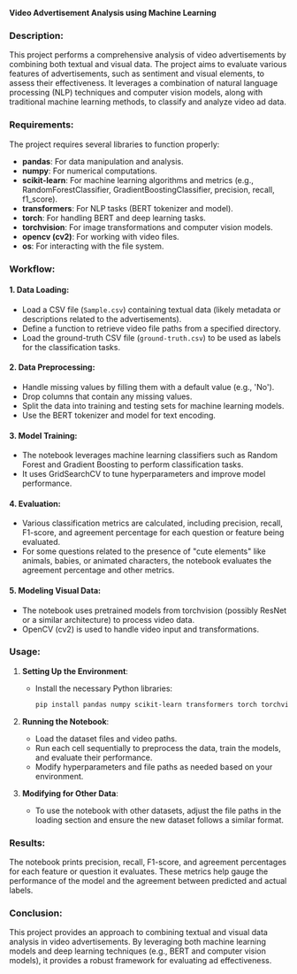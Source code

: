 **Video Advertisement Analysis using Machine Learning**

### Description:
This project performs a comprehensive analysis of video advertisements by combining both textual and visual data. The project aims to evaluate various features of advertisements, such as sentiment and visual elements, to assess their effectiveness. It leverages a combination of natural language processing (NLP) techniques and computer vision models, along with traditional machine learning methods, to classify and analyze video ad data.

### Requirements:
The project requires several libraries to function properly:
- **pandas**: For data manipulation and analysis.
- **numpy**: For numerical computations.
- **scikit-learn**: For machine learning algorithms and metrics (e.g., RandomForestClassifier, GradientBoostingClassifier, precision, recall, f1_score).
- **transformers**: For NLP tasks (BERT tokenizer and model).
- **torch**: For handling BERT and deep learning tasks.
- **torchvision**: For image transformations and computer vision models.
- **opencv (cv2)**: For working with video files.
- **os**: For interacting with the file system.

### Workflow:

#### 1. **Data Loading**:
   - Load a CSV file (`Sample.csv`) containing textual data (likely metadata or descriptions related to the advertisements).
   - Define a function to retrieve video file paths from a specified directory.
   - Load the ground-truth CSV file (`ground-truth.csv`) to be used as labels for the classification tasks.

#### 2. **Data Preprocessing**:
   - Handle missing values by filling them with a default value (e.g., 'No').
   - Drop columns that contain any missing values.
   - Split the data into training and testing sets for machine learning models.
   - Use the BERT tokenizer and model for text encoding.

#### 3. **Model Training**:
   - The notebook leverages machine learning classifiers such as Random Forest and Gradient Boosting to perform classification tasks.
   - It uses GridSearchCV to tune hyperparameters and improve model performance.

#### 4. **Evaluation**:
   - Various classification metrics are calculated, including precision, recall, F1-score, and agreement percentage for each question or feature being evaluated.
   - For some questions related to the presence of "cute elements" like animals, babies, or animated characters, the notebook evaluates the agreement percentage and other metrics.

#### 5. **Modeling Visual Data**:
   - The notebook uses pretrained models from torchvision (possibly ResNet or a similar architecture) to process video data.
   - OpenCV (cv2) is used to handle video input and transformations.

### Usage:

1. **Setting Up the Environment**:
   - Install the necessary Python libraries:
     ```bash
     pip install pandas numpy scikit-learn transformers torch torchvision opencv-python
     ```

2. **Running the Notebook**:
   - Load the dataset files and video paths.
   - Run each cell sequentially to preprocess the data, train the models, and evaluate their performance.
   - Modify hyperparameters and file paths as needed based on your environment.

3. **Modifying for Other Data**:
   - To use the notebook with other datasets, adjust the file paths in the loading section and ensure the new dataset follows a similar format.

### Results:
The notebook prints precision, recall, F1-score, and agreement percentages for each feature or question it evaluates. These metrics help gauge the performance of the model and the agreement between predicted and actual labels.

### Conclusion:
This project provides an approach to combining textual and visual data analysis in video advertisements. By leveraging both machine learning models and deep learning techniques (e.g., BERT and computer vision models), it provides a robust framework for evaluating ad effectiveness.


